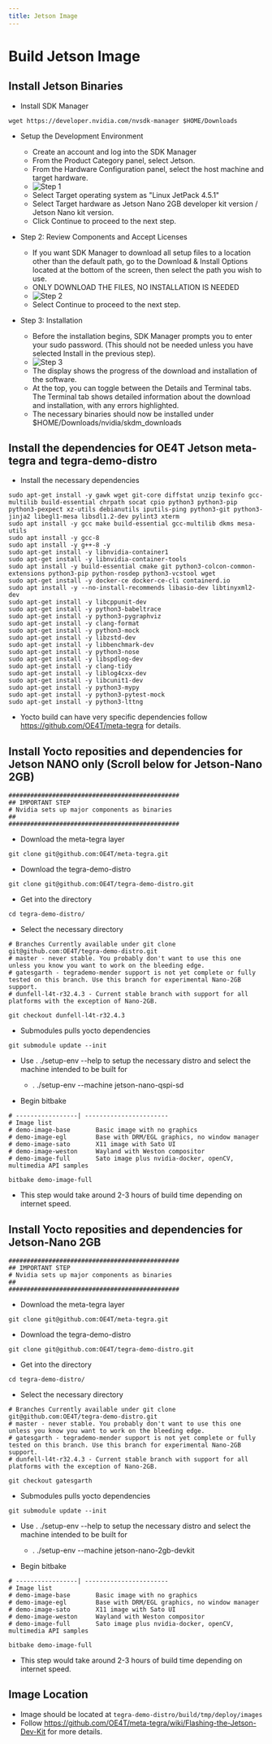 ```yaml
---
title: Jetson Image
---
```


# Build Jetson Image 

## Install Jetson Binaries 
- Install SDK Manager
```
wget https://developer.nvidia.com/nvsdk-manager $HOME/Downloads
```

- Setup the Development Environment 
    - Create an account and log into the SDK Manager 
    - From the Product Category panel, select Jetson. 
    - From the Hardware Configuration panel, select the host machine and target hardware. 
    - ![Step 1](images/jetson_1.png)
    - Select Target operating system as "Linux JetPack 4.5.1"
    - Select Target hardware as Jetson Nano 2GB developer kit version / Jetson Nano kit version. 
    - Click Continue to proceed to the next step.

- Step 2: Review Components and Accept Licenses
    - If you want SDK Manager to download all setup files to a location other than the default path, go to the Download & Install Options located at the bottom of the screen, then select the path you wish to use. 
    - ONLY DOWNLOAD THE FILES, NO INSTALLATION IS NEEDED 
    - ![Step 2](images/jetson_2.png)
    - Select Continue to proceed to the next step. 

- Step 3: Installation
    - Before the installation begins, SDK Manager prompts you to enter your sudo password. (This should not be needed unless you have selected Install in the previous step). 
    - ![Step 3](images/jetson_3.png)
    - The display shows the progress of the download and installation of the software. 
    - At the top, you can toggle between the Details and Terminal tabs. The Terminal tab shows detailed information about the download and installation, with any errors highlighted.
    - The necessary binaries should now be installed under $HOME/Downloads/nvidia/skdm_downloads


## Install the dependencies for OE4T Jetson meta-tegra and tegra-demo-distro 
- Install the necessary dependencies 
```
sudo apt-get install -y gawk wget git-core diffstat unzip texinfo gcc-multilib build-essential chrpath socat cpio python3 python3-pip python3-pexpect xz-utils debianutils iputils-ping python3-git python3-jinja2 libegl1-mesa libsdl1.2-dev pylint3 xterm
sudo apt install -y gcc make build-essential gcc-multilib dkms mesa-utils
sudo apt install -y gcc-8 
sudo apt install -y g++-8 -y
sudo apt-get install -y libnvidia-container1
sudo apt-get install -y libnvidia-container-tools
sudo apt install -y build-essential cmake git python3-colcon-common-extensions python3-pip python-rosdep python3-vcstool wget
sudo apt-get install -y docker-ce docker-ce-cli containerd.io 
sudo apt install -y --no-install-recommends libasio-dev libtinyxml2-dev
sudo apt-get install -y libcppunit-dev
sudo apt-get install -y python3-babeltrace
sudo apt-get install -y python3-pygraphviz
sudo apt-get install -y clang-format
sudo apt-get install -y python3-mock
sudo apt-get install -y libzstd-dev
sudo apt-get install -y libbenchmark-dev
sudo apt-get install -y python3-nose
sudo apt-get install -y libspdlog-dev
sudo apt-get install -y clang-tidy
sudo apt-get install -y liblog4cxx-dev
sudo apt-get install -y libcunit1-dev
sudo apt-get install -y python3-mypy
sudo apt-get install -y python3-pytest-mock
sudo apt-get install -y python3-lttng
```

- Yocto build can have very specific dependencies follow https://github.com/OE4T/meta-tegra for details. 

## Install Yocto reposities and dependencies for Jetson NANO only (Scroll below for Jetson-Nano 2GB)

```
###############################################
## IMPORTANT STEP 
# Nvidia sets up major components as binaries 
##
###############################################
```

- Download the meta-tegra layer 
```
git clone git@github.com:OE4T/meta-tegra.git
```

- Download the tegra-demo-distro
```
git clone git@github.com:OE4T/tegra-demo-distro.git
```

- Get into the directory 
```
cd tegra-demo-distro/
```

- Select the necessary directory 
```
# Branches Currently available under git clone git@github.com:OE4T/tegra-demo-distro.git
# master - never stable. You probably don't want to use this one unless you know you want to work on the bleeding edge.
# gatesgarth - tegrademo-mender support is not yet complete or fully tested on this branch. Use this branch for experimental Nano-2GB support.
# dunfell-l4t-r32.4.3 - Current stable branch with support for all platforms with the exception of Nano-2GB.
```

```
git checkout dunfell-l4t-r32.4.3
```

- Submodules pulls yocto dependencies
```
git submodule update --init
```

- Use . ./setup-env --help to setup the necessary distro and select the machine intended to be built for 
    - . ./setup-env --machine jetson-nano-qspi-sd

- Begin bitbake 
```
# -----------------| -----------------------
# Image list 
# demo-image-base 	    Basic image with no graphics
# demo-image-egl 	    Base with DRM/EGL graphics, no window manager
# demo-image-sato 	    X11 image with Sato UI
# demo-image-weston 	Wayland with Weston compositor
# demo-image-full 	    Sato image plus nvidia-docker, openCV, multimedia API samples
```

```
bitbake demo-image-full
```
- This step would take around 2-3 hours of build time depending on internet speed.

## Install Yocto reposities and dependencies for Jetson-Nano 2GB

```
###############################################
## IMPORTANT STEP 
# Nvidia sets up major components as binaries 
##
###############################################
```

- Download the meta-tegra layer 
```
git clone git@github.com:OE4T/meta-tegra.git
```

- Download the tegra-demo-distro
```
git clone git@github.com:OE4T/tegra-demo-distro.git
```

- Get into the directory 
```
cd tegra-demo-distro/
```

- Select the necessary directory 
```
# Branches Currently available under git clone git@github.com:OE4T/tegra-demo-distro.git
# master - never stable. You probably don't want to use this one unless you know you want to work on the bleeding edge.
# gatesgarth - tegrademo-mender support is not yet complete or fully tested on this branch. Use this branch for experimental Nano-2GB support.
# dunfell-l4t-r32.4.3 - Current stable branch with support for all platforms with the exception of Nano-2GB.
```

```
git checkout gatesgarth
```

- Submodules pulls yocto dependencies
```
git submodule update --init
```

- Use . ./setup-env --help to setup the necessary distro and select the machine intended to be built for 
    - . ./setup-env --machine jetson-nano-2gb-devkit

- Begin bitbake 
```
# -----------------| -----------------------
# Image list 
# demo-image-base 	    Basic image with no graphics
# demo-image-egl 	    Base with DRM/EGL graphics, no window manager
# demo-image-sato 	    X11 image with Sato UI
# demo-image-weston 	Wayland with Weston compositor
# demo-image-full 	    Sato image plus nvidia-docker, openCV, multimedia API samples
```

```
bitbake demo-image-full
```

- This step would take around 2-3 hours of build time depending on internet speed.

## Image Location 
- Image should be located at ```tegra-demo-distro/build/tmp/deploy/images```
- Follow https://github.com/OE4T/meta-tegra/wiki/Flashing-the-Jetson-Dev-Kit for more details. 
